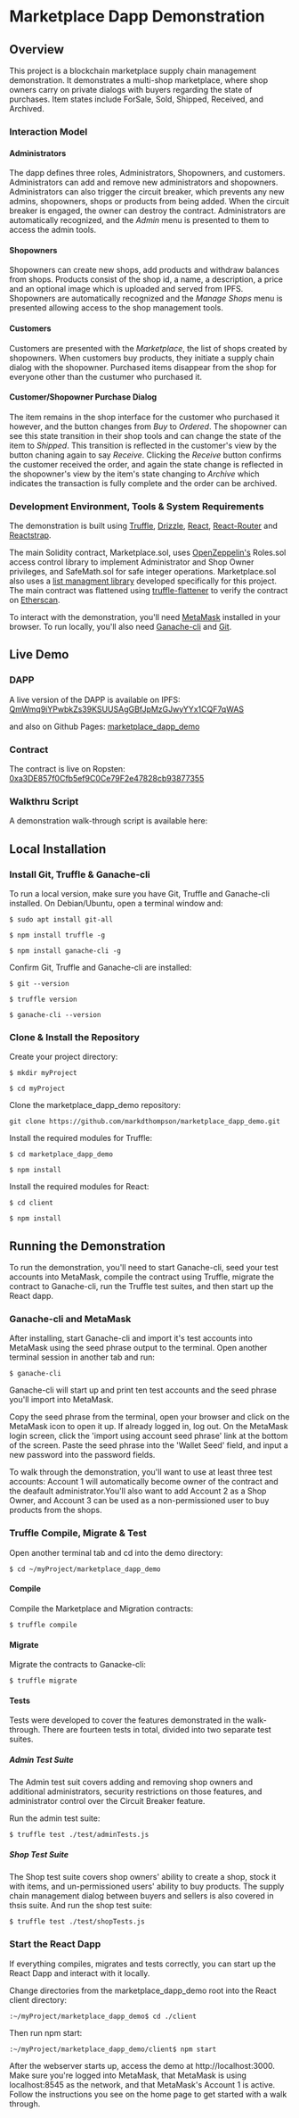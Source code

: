 # Marketplace Dapp Demonstration

## Overview
This project is a blockchain marketplace supply chain management demonstration. It demonstrates a multi-shop marketplace, where shop owners carry on private dialogs with buyers regarding the state of purchases. Item states include ForSale, Sold, Shipped, Received, and Archived.

### Interaction Model

#### Administrators
The dapp defines three roles, Administrators, Shopowners, and customers. Administrators can add and remove new administrators and shopowners. Administrators can also trigger the circuit breaker, which prevents any new admins, shopowners, shops or products from being added. When the circuit breaker is engaged, the owner can destroy the contract. Administrators are automatically recognized, and the *Admin* menu is presented to them to access the admin tools.

#### Shopowners
Shopowners can create new shops, add products and withdraw balances from shops. Products consist of the shop id, a name, a description, a price and an optional image which is uploaded and served from IPFS. Shopowners are automatically recognized and the *Manage Shops* menu is presented allowing access to the shop management tools.

#### Customers
Customers are presented with the *Marketplace*, the list of shops created by shopowners. When customers buy products, they initiate a supply chain dialog with the shopowner. Purchased items disappear from the shop for everyone other than the custumer who purchased it. 

#### Customer/Shopowner Purchase Dialog
The item remains in the shop interface for the customer who purchased it however, and the button changes from *Buy* to *Ordered*. The shopowner can see this state transition in their shop tools and can change the state of the item to *Shipped*. This transition is reflected in the customer's view by the button chaning again to say *Receive*. Clicking the *Receive* button confirms the customer received the order, and again the state change is reflected in the shopowner's view by the item's state changing to *Archive* which indicates the transaction is fully complete and the order can be archived. 

### Development Environment, Tools & System Requirements
The demonstration is built using [Truffle](https://truffleframework.com/truffle), [Drizzle](https://truffleframework.com/drizzle), [React](https://reactjs.org/), [React-Router](https://www.npmjs.com/package/react-router) and [Reactstrap](https://reactstrap.github.io/). 

The main Solidity contract, Marketplace.sol, uses [OpenZeppelin's](https://github.com/OpenZeppelin/openzeppelin-solidity) Roles.sol access control library to implement Administrator and Shop Owner privileges, and SafeMath.sol for safe integer operations. Marketplace.sol also uses a [list managment library](https://github.com/markdthompson/ListUtils) developed specifically for this project. The main contract was flattened using [truffle-flattener](https://www.npmjs.com/package/truffle-flattener) to verify the contract on [Etherscan](https://ropsten.etherscan.io/address/0xa3DE857f0Cfb5ef9C0Ce79F2e47828cb93877355).

To interact with the demonstration, you'll need [MetaMask](https://metamask.io/) installed in your browser. To run locally, you'll also need [Ganache-cli](https://github.com/trufflesuite/ganache-cli) and [Git](https://git-scm.com/).

## Live Demo

### DAPP
A live version of the DAPP is available on IPFS: 
[QmWmq9iYPwbkZs39KSUUSAgGBfJpMzGJwyYYx1CQF7qWAS](https://ipfs.io/ipfs/QmWmq9iYPwbkZs39KSUUSAgGBfJpMzGJwyYYx1CQF7qWAS)

and also on Github Pages:
[marketplace_dapp_demo](https://markdthompson.github.io/marketplace_dapp_demo/#/)

### Contract
The contract is live on Ropsten:
[0xa3DE857f0Cfb5ef9C0Ce79F2e47828cb93877355](https://ropsten.etherscan.io/address/0xa3DE857f0Cfb5ef9C0Ce79F2e47828cb93877355)

### Walkthru Script
A demonstration walk-through script is available here:

## Local Installation
### Install Git, Truffle & Ganache-cli
To run a local version, make sure you have Git, Truffle and Ganache-cli installed. On Debian/Ubuntu, open a terminal window and:

`$ sudo apt install git-all`

`$ npm install truffle -g`

`$ npm install ganache-cli -g`

Confirm Git, Truffle and Ganache-cli are installed:

`$ git --version`

`$ truffle version`

`$ ganache-cli --version`

### Clone & Install the Repository
Create your project directory:

`$ mkdir myProject`

`$ cd myProject`

Clone the marketplace_dapp_demo repository:

`git clone https://github.com/markdthompson/marketplace_dapp_demo.git`

Install the required modules for Truffle:

`$ cd marketplace_dapp_demo`

`$ npm install`

Install the required modules for React:

`$ cd client`

`$ npm install`

## Running the Demonstration
To run the demonstration, you'll need to start Ganache-cli, seed your test accounts into MetaMask, compile the contract using Truffle, migrate the contract to Ganache-cli, run the Truffle test suites, and then start up the React dapp.

### Ganache-cli and MetaMask
After installing, start Ganache-cli and import it's test accounts into MetaMask using the seed phrase output to the terminal. Open another terminal session in another tab and run:

`$ ganache-cli`

Ganache-cli will start up and print ten test accounts and the seed phrase you'll import into MetaMask.

Copy the seed phrase from the terminal, open your browser and click on the MetaMask icon to open it up. If already logged in, log out. On the MetaMask login screen, click the 'import using account seed phrase' link at the bottom of the screen. Paste the seed phrase into the 'Wallet Seed' field, and input a new password into the password fields.

To walk through the demonstration, you'll want to use at least three test accounts: Account 1 will automatically become owner of the contract and the deafault administrator.You'll also want to add Account 2 as a Shop Owner, and Account 3 can be used as a non-permissioned user to buy products from the shops.

### Truffle Compile, Migrate & Test

Open another terminal tab and cd into the demo directory:

`$ cd ~/myProject/marketplace_dapp_demo`

#### Compile
Compile the Marketplace and Migration contracts:

`$ truffle compile`

#### Migrate
Migrate the contracts to Ganacke-cli:

`$ truffle migrate`

#### Tests
Tests were developed to cover the features demonstrated in the walk-through. There are fourteen tests in total, divided into two separate test suites. 

##### Admin Test Suite
The Admin test suit covers adding and removing shop owners and additional administrators, security restrictions on those features, and administrator control over the Circuit Breaker feature.

Run the admin test suite:

`$ truffle test ./test/adminTests.js`

##### Shop Test Suite
The Shop test suite covers shop owners' ability to create a shop, stock it with items, and un-permissioned users' ability to buy products. The supply chain management dialog between buyers and sellers is also covered in thsis suite.
And run the shop test suite:

`$ truffle test ./test/shopTests.js`

### Start the React Dapp
If everything compiles, migrates and tests correctly, you can start up the React Dapp and interact with it locally.

Change directories from the marketplace_dapp_demo root into the React client directory:

`:~/myProject/marketplace_dapp_demo$ cd ./client`

Then run npm start:

`:~/myProject/marketplace_dapp_demo/client$ npm start`

After the webserver starts up, access the demo at http://localhost:3000. Make sure you're logged into MetaMask, that MetaMask is using localhost:8545 as the network, and that MetaMask's Account 1 is active. Follow the instructions you see on the home page to get started with a walk through.
